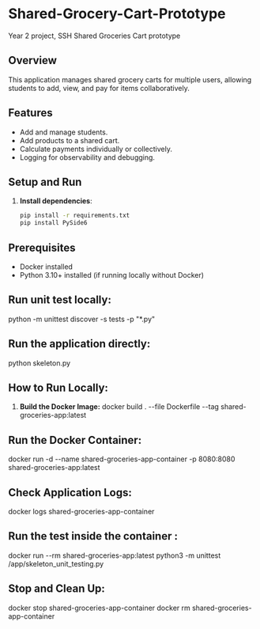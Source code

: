 # Shared-Grocery-Cart-Prototype
Year 2 project, SSH Shared Groceries Cart prototype

## Overview
This application manages shared grocery carts for multiple users, allowing students to add, view, and pay for items collaboratively.

## Features
- Add and manage students.
- Add products to a shared cart.
- Calculate payments individually or collectively.
- Logging for observability and debugging.

## Setup and Run
1. **Install dependencies**:
   ```bash
   pip install -r requirements.txt
   pip install PySide6

## Prerequisites
- Docker installed
- Python 3.10+ installed (if running locally without Docker)

## Run unit test locally: 
python -m unittest discover -s tests -p "*.py"

## Run the application directly: 
python skeleton.py

## How to Run Locally:

1. **Build the Docker Image:**
   docker build . --file Dockerfile --tag shared-groceries-app:latest

## Run the Docker Container:
docker run -d --name shared-groceries-app-container -p 8080:8080 shared-groceries-app:latest

## Check Application Logs: 
docker logs shared-groceries-app-container
## Run the test inside the container : 
docker run --rm shared-groceries-app:latest python3 -m unittest /app/skeleton_unit_testing.py


## Stop and Clean Up:
docker stop shared-groceries-app-container
docker rm shared-groceries-app-container

